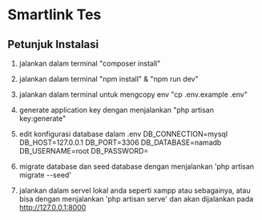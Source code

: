 # Smartlink Tes
## Petunjuk Instalasi

1. jalankan dalam terminal "composer install"
2. jalankan dalam terminal "npm install" & "npm run dev"
3. jalankan dalam terminal untuk mengcopy env "cp .env.example .env"
4. generate application key dengan menjalankan "php artisan key:generate"
5. edit konfigurasi database dalam .env
    DB_CONNECTION=mysql
    DB_HOST=127.0.0.1
    DB_PORT=3306
    DB_DATABASE=namadb
    DB_USERNAME=root
    DB_PASSWORD=

6. migrate database dan seed database dengan menjalankan 'php artisan migrate --seed'
7. jalankan dalam servel lokal anda seperti xampp atau sebagainya, atau bisa dengan menjalankan 'php artisan serve' dan akan dijalankan pada http://127.0.0.1:8000
